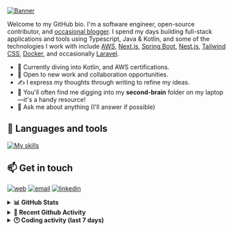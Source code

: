 [![Banner](https://raw.githubusercontent.com/wilfriedago/wilfriedago/main/assets/1.png)][website]

Welcome to my GitHub bio. I'm a software engineer, open-source contributor, and [occasional blogger][blog]. I spend my days building full-stack applications and tools using Typescript, Java & Kotlin, and some of the technologies I work with include [AWS](https://aws.amazon.com/fr/), [Next.js](https://nextjs.org/), [Spring Boot](https://spring.io/projects/spring-boot), [Nest.js](https://nestjs.com/), [Tailwind CSS](https://github.com/tailwindlabs/tailwindcss), [Docker](https://www.docker.com/), and occasionally [Laravel](https://laravel.com/).

- 🔭 Currently diving into Kotlin, and AWS certifications.
- 👯 Open to new work and collaboration opportunities.
- ✍️ I express my thoughts through writing to refine my ideas.
- 🧠 You'll often find me digging into my **second-brain** folder on my laptop—it's a handy resource!
- 💬 Ask me about anything (I'll answer if possible)

## 🎨 Languages and tools

[![My skills](https://skillicons.dev/icons?i=typescript,js,nodejs,nest,java,kotlin,spring,python,fastapi,django,aws,docker,vscode,idea,tailwind&perline=15)](https://wilfriedago.dev/about#skills)

## 📫 Get in touch
[![web](https://img.shields.io/badge/WEBSITE-12100E?logo=google-earth&color=282A36)][website]
[![email](https://img.shields.io/badge/MAIL-12100E?logo=mailgun&color=282A36)][mail]
[![linkedin](https://img.shields.io/badge/LINKEDIN-12100E?logo=linkedin&color=282A36)][linkedin]


<details>
  <summary><b>📊 GitHub Stats</b></summary>
	<br/>
	<p align="left">
		<img width="49.5%" src="https://github-readme-stats.vercel.app/api?username=wilfriedago&show_icons=true&count_private=true&title_color=10b981&icon_color=10b981&theme=react&hide_border=true" />
		<img width="49.5%" src="https://streak-stats.demolab.com/?user=wilfriedago&hide_border=true&theme=react&ring=10b981&fire=fff&currStreakNum=fff&sideLabels=10b981&currStreakLabel=10b981&sideNums=fff" />
	</p>
</details>

<details>
  <summary><b>📅 Recent Github Activity</b></summary>
	<br>

<!--RECENT_ACTIVITY:last_update-->
Last Updated: Saturday, February 22nd, 2025, 4:16:47 AM
<!--RECENT_ACTIVITY:last_update_end-->

<!--RECENT_ACTIVITY:start-->
1. ⭐ Starred [Vibrant-Colors/node-vibrant](https://github.com/Vibrant-Colors/node-vibrant)<br>
2. ⭐ Starred [cline/cline](https://github.com/cline/cline)<br>
3. 💪 Opened PR [#38263](https://github.com/mdn/content/pull/38263) in [mdn/content](https://github.com/mdn/content)<br>
4. ⬆️ Pushed 1 commit(s) to [wilfriedago/mdn-content](https://github.com/wilfriedago/mdn-content)<br>
5. 🔱 Forked [wilfriedago/mdn-content](https://github.com/wilfriedago/mdn-content) from [mdn/content](https://github.com/mdn/content)<br>
<!--RECENT_ACTIVITY:end-->
</details>

<details>
  <summary><b>🕐 Coding activity (last 7 days)</b></summary>
	<br>

<!--START_SECTION:waka-->

```python
Total Time: 25 hrs 59 mins

Java         13 hrs 18 mins  ████████████▓░░░░░░░░░░░░   50.33 %
TypeScript   3 hrs 45 mins   ███▓░░░░░░░░░░░░░░░░░░░░░   14.19 %
SQL          2 hrs 19 mins   ██▒░░░░░░░░░░░░░░░░░░░░░░   08.76 %
JavaScript   1 hr 44 mins    █▓░░░░░░░░░░░░░░░░░░░░░░░   06.61 %
XML          42 mins         ▓░░░░░░░░░░░░░░░░░░░░░░░░   02.68 %
Other        26 mins         ▒░░░░░░░░░░░░░░░░░░░░░░░░   01.68 %
```

<!--END_SECTION:waka-->
</details>

[website]: https://wilfriedago.dev
[linkedin]: https://linkedin.com/in/wilfriedago
[blog]: https://wilfriedago.dev/blog
[mail]: mailto:me@wilfriedago.dev
